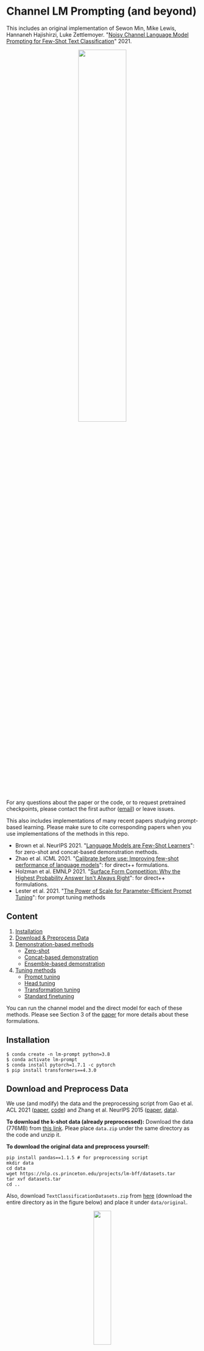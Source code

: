 # Channel LM Prompting (and beyond)

This includes an original implementation of Sewon Min, Mike Lewis, Hannaneh Hajishirzi, Luke Zettlemoyer. "[Noisy Channel Language Model Prompting for Few-Shot Text Classification][paper]" 2021.

<p align="center">
  <img src="img/teaser.png" width="50%" height="50%">
</p>


For any questions about the paper or the code, or to request pretrained checkpoints, please contact the first author ([email](mailto:cs.washington.edu)) or leave issues.

This also includes implementations of many recent papers studying prompt-based learning. Please make sure to cite corresponding papers when you use implementations of the methods in this repo.
* Brown et al. NeurIPS 2021. "[Language Models are Few-Shot Learners](https://arxiv.org/abs/2005.14165)": for zero-shot and concat-based demonstration methods.
* Zhao et al. ICML 2021. "[Calibrate before use: Improving few-shot performance of language models](https://arxiv.org/abs/2102.09690)": for direct++ formulations.
* Holzman et al. EMNLP 2021. "[Surface Form Competition: Why the Highest Probability Answer Isn't Always Right](https://arxiv.org/abs/2104.08315)": for direct++ formulations.
* Lester et al. 2021. "[The Power of Scale for Parameter-Efficient Prompt Tuning](https://arxiv.org/abs/2104.08691)": for prompt tuning methods


## Content

1. [Installation](#installation)
2. [Download & Preprocess Data](#download-and-preprocess-data)
3. [Demonstration-based methods](#demonstration-based-methods)
    - [Zero-shot](#zero-shot)
    - [Concat-based demonstration](#concat-based-demonstration)
    - [Ensemble-based demonstration](#ensemble-based-demonstration)
4. [Tuning methods](#tuning-methods)
    - [Prompt tuning](#prompt-tuning)
    - [Head tuning](#head-tuning)
    - [Transformation tuning](#transformation-tuning)
    - [Standard finetuning](#standard-finetuning)

You can run the channel model and the direct model for each of these methods. Please see Section 3 of the [paper][paper] for more details about these formulations.

## Installation

```
$ conda create -n lm-prompt python=3.8
$ conda activate lm-prompt
$ conda install pytorch=1.7.1 -c pytorch
$ pip install transformers==4.3.0
```

## Download and Preprocess Data

We use (and modify) the data and the preprocessing script from Gao et al. ACL 2021 ([paper][lm-bff-paper], [code][lm-bff-code]) and Zhang et al. NeurIPS 2015 ([paper][zhang-paper], [data][zhang-data]).

**To download the k-shot data (already preprocessed):**
Download the data (776MB) from [this link](https://drive.google.com/file/d/1pHbhWzWJZ7HbEQuvwN3-KkqMLRv2TWJf/view?usp=sharing). Pleae place `data.zip` under the same directory as the code and unzip it.

**To download the original data and preprocess yourself:**
```
pip install pandas==1.1.5 # for preprocessing script
mkdir data
cd data
wget https://nlp.cs.princeton.edu/projects/lm-bff/datasets.tar
tar xvf datasets.tar
cd ..
```
Also, download `TextClassificationDatasets.zip` from [here][zhang-data] (download the entire directory as in the figure below)
and place it under `data/original`.
<p align="center">
  <img src="img/data_download.png" width="30%" height="30%">
</p>

Then, run `python3 generate_k_shot_data.py`, and you are done!

Optionally, you can specify arguments such as
* `--k`: number of training examples (default is `16`).
* `--balance`: whether or not to guarantee the balance between labels in the training data; more precisely, whether `k` is the number of training examples *in total* or *per label* (default is `False`).
* `--data_dir`: directory for the original data (default is `data/original`).
* `--output_dir`: directory for the preprocessed data (default is `data`).

**To check the data:**
You can see the list of eleven datasets used in the paper by `ls data/k-shot`. Each dataset consists of five different splits based on five different splits (test sets are the same).


## Demonstration-based methods

<p align="center">
  <img src="img/demonstration.png" width="70%" height="70%">
</p>

This section is for methods which does not update any of the model parameters. For details about methods, please see Section 4.1 of the [paper][paper].

### Zero-shot

```
python main.py \
    --task {task_name} \
    --split {dev|test} \
    --data_dir data \
    --out_dir out \
    --gpt2 gpt2-large \
    --do_zeroshot \
    --method {direct|channel}
```

This command will run zero-shot inference using GPT2-large using four different templates (verbalizers) as reported in the paper.

* For "channel", please specify `--method channel`.
* For "direct", please specify `--method direct`.
* For "direct++", please run the command line without `--split` first (this will run inference using the `N/A` input, following [Zhao et al. ICML 2021](https://arxiv.org/abs/2102.09690)), and then run the command line with `--method direct --use_calibration`.

Useful notes:
* Note that, once you run inference, it will save a cache in the out directory, and will re-load the cache file when you run the exact same command line.
* You can adjust `--batch_size` if you run into OOM issue (default is `32`).
* Please note that GPU parallization is not implemented for inference.
* To save a log file, please specify `--log_file`.
* To use GPT2 with different sizes, please use `--gpt2 {gpt2|gpt2-medium|gpt2-xl}`.

## Tuning methods

<p align="center">
  <img src="img/tuning.png" width="70%" height="70%">
</p>

This section is for methods that fully finetune the model parameters (standard finetuning), or update a very limited number of parameters (prompt tuning, head tuning and transformation tuning). For details about the methods, please see Section 4.2 of the [paper][paper].

### Prompt tuning

```
python main.py \
    --task {task_name} \
    --split {dev|test} \
    --data_dir data \
    --out_dir out \
    --gpt2 gpt2-large \
    --method {direct|channel} \
    --prompt_tune \
    --do_train \
    --batch_size 32 \
    --lr {0.1|0.01|0.001}
```

* Please see Appendix B of the [paper][paper] to see which learning rate we used for each dataset.
* Once you train the model, you can specify `--do_check` to load the existing checkpoint without retraining the model.
* Please note that GPU parallization is implemented for training, but is not implemented for inference.
* Note that, by default, we use the checkpoint that is trained for 100 steps.
* To explore different numbers of prompts, please specify `--n_prefix`. The default value is `20`, following the original prompt tuning paper ([Lester et al. 2021](https://arxiv.org/abs/2104.08691)).
* If you want to explore zero-shot task transfer (Section 6.4 in the paper), you can (1) first train the model on the training data, and (2) run inference by specifying `--task {task_name_for_test} --train_task {task_name_for_train} --do_check`.

### Head tuning

Use `--head_tune` instead of `--prompt_tune` to the command line for the Prompt tuning method. Note that head tuning is only for the direct baseline.

### Transformation tuning

Use `--transform_tune` instead of `--prompt_tune` to the command line for the Prompt tuning method. Note that transformation tuning is only for the direct baseline.

### Standard finetuning

To finetune the entire model parameters, as in typical finetuning, please do not specify any of `--prompt_tune`, `--head_tune` or `--transform_tune`.

## Results

For all results, please check out Table 3 and Table 4 of the [paper][paper].


[paper]: https://arxiv.org/abs/2108.04106
[lm-bff-code]: https://github.com/princeton-nlp/LM-BFF/blob/main/tools/generate_k_shot_data.py
[lm-bff-paper]: https://arxiv.org/abs/2012.15723
[zhang-paper]: https://arxiv.org/abs/1509.01626
[zhang-data]: http://goo.gl/JyCnZq



